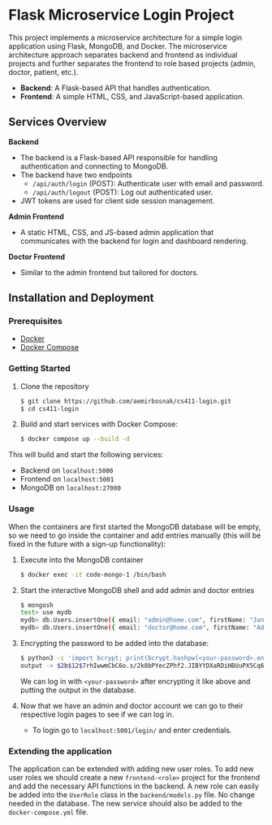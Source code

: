 # Flask Microservice Login Project

This project implements a microservice architecture for a simple login application using Flask, MongoDB, and Docker.
The microservice architecture approach separates backend and frontend as individual projects and further separates
the frontend to role based projects (admin, doctor, patient, etc.).

- **Backend**: A Flask-based API that handles authentication.
- **Frontend**: A simple HTML, CSS, and JavaScript-based application.

## Services Overview

**Backend**

- The backend is a Flask-based API responsible for handling authentication and connecting to MongoDB.
- The backend have two endpoints
  - `/api/auth/login` (POST): Authenticate user with email and password.
  - `/api/auth/logout` (POST): Log out authenticated user.
- JWT tokens are used for client side session management.

**Admin Frontend**
- A static HTML, CSS, and JS-based admin application that communicates with the backend for login and dashboard rendering.

**Doctor Frontend**
- Similar to the admin frontend but tailored for doctors.

## Installation and Deployment

### Prerequisites
- [Docker](https://docs.docker.com/engine/install/)
- [Docker Compose](https://docs.docker.com/compose/install/)


### Getting Started

1. Clone the repository

    ```bash
    $ git clone https://github.com/aemirbosnak/cs411-login.git
    $ cd cs411-login
    ```
   
2. Build and start services with Docker Compose:

    ```bash
    $ docker compose up --build -d
   ```
   
This will build and start the following services:
- Backend on `localhost:5000`
- Frontend on `localhost:5001`
- MongoDB on `localhost:27000`

### Usage
When the containers are first started the MongoDB database will be empty, so we need to go inside 
the container and add entries manually (this will be fixed in the future with a sign-up functionality):

1. Execute into the MongoDB container

    ```bash
    $ docker exec -it code-mongo-1 /bin/bash
    ```
   
2. Start the interactive MongoDB shell and add admin and doctor entries

    ```bash
    $ mongosh
    test> use mydb
    mydb> db.Users.insertOne({ email: "admin@home.com", firstName: "Jane", lastName: "Doe", password: <bcrypt encrypted and utf-8 encoded password>, role: "admin", createdAt: new Date().getTime(), updatedAt: new Date().getTime() })
    mydb> db.Users.insertOne({ email: "doctor@home.com", firstName: "Adam", lastName: "Smith", password: <bcrypt encrypted and utf-8 encoded password>, role: "doctor", createdAt: new Date().getTime(), updatedAt: new Date().getTime() })
    ```

3. Encrypting the password to be added into the database:
    
    ```bash
    $ python3 -c 'import bcrypt; print(bcrypt.hashpw(<your-password>.encode(), bcrypt.gensalt()).decode())'
    output -> $2b$12$7rhIwwmCbC6o.s/2k8bPYecZPhf2.JIBYYDXaRDiHBUuPX5Cq6/Pa
    ```
   
    We can log in with `<your-password>` after encrypting it like above and putting the output in the database.


4. Now that we have an admin and doctor account we can go to their respective login pages to see if we can log in.
   - To login go to `localhost:5001/login/` and enter credentials.


### Extending the application
The application can be extended with adding new user roles. To add new user roles we should create a new `frontend-<role>`
project for the frontend and add the necessary API functions in the backend. A new role can easily be added into the 
`UserRole` class in the `backend/models.py` file. No change needed in the database. The new service should also be added
to the `docker-compose.yml` file.
